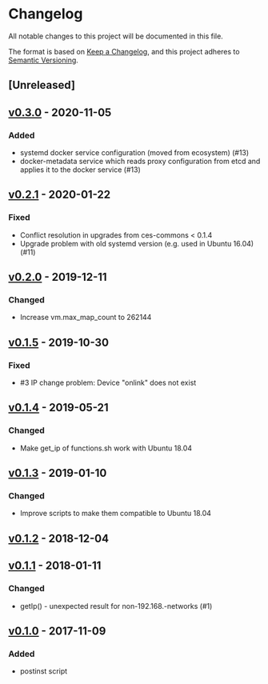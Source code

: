 # Changelog

All notable changes to this project will be documented in this file.

The format is based on [Keep a Changelog](https://keepachangelog.com/en/1.0.0/),
and this project adheres to [Semantic Versioning](https://semver.org/spec/v2.0.0.html).

## [Unreleased]

## [v0.3.0](https://github.com/cloudogu/ces-commons/releases/tag/v0.3.0) - 2020-11-05
### Added
* systemd docker service configuration (moved from ecosystem) (#13)
* docker-metadata service which reads proxy configuration from etcd and applies it to the docker service (#13)

## [v0.2.1](https://github.com/cloudogu/ces-commons/releases/tag/v0.2.1) - 2020-01-22
### Fixed
* Conflict resolution in upgrades from ces-commons < 0.1.4
* Upgrade problem with old systemd version (e.g. used in Ubuntu 16.04) (#11)

## [v0.2.0](https://github.com/cloudogu/ces-commons/releases/tag/v0.2.0) - 2019-12-11

### Changed
* Increase vm.max_map_count to 262144

## [v0.1.5](https://github.com/cloudogu/ces-commons/releases/tag/v0.1.5) - 2019-10-30

### Fixed
* #3 IP change problem: Device "onlink" does not exist

## [v0.1.4](https://github.com/cloudogu/ces-commons/releases/tag/v0.1.4) - 2019-05-21

### Changed
* Make get_ip of functions.sh work with Ubuntu 18.04

## [v0.1.3](https://github.com/cloudogu/ces-commons/releases/tag/v0.1.3) - 2019-01-10

### Changed
* Improve scripts to make them compatible to Ubuntu 18.04

## [v0.1.2](https://github.com/cloudogu/ces-commons/releases/tag/v0.1.2) - 2018-12-04

## [v0.1.1](https://github.com/cloudogu/ces-commons/releases/tag/v0.1.1) - 2018-01-11

### Changed
* getIp() - unexpected result for non-192.168.-networks (#1)

## [v0.1.0](https://github.com/cloudogu/ces-commons/releases/tag/v0.1.0) - 2017-11-09

### Added
* postinst script

